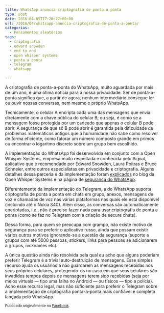 ```yaml
---
title: WhatsApp anuncia criptografia de ponta a ponta
type: post
date: 2016-04-05T17:20:27+00:00
url: /2016/04/whatsapp-anuncia-criptografia-de-ponta-a-ponta/
categorias:
  - Pensamentos aleatórios
tags:
  - criptografia
  - edward snowden
  - end to end
  - open whisper systems
  - ponta a ponta
  - telegram
  - whatsapp

---
```

A criptografia de ponta-a-ponta do WhatsApp, muito aguardada por mais de um ano, é uma ótima notícia para a nossa privacidade. Ser de ponta-a-ponta significa que, a partir de agora, nenhum intermediário consegue ler ou ouvir nossas conversas, nem mesmo o próprio WhatsApp.

Tecnicamente, o celular A encripta cada uma das mensagens que envia diretamente com a chave pública do celular B; ou seja, é como se a mensagem fosse protegida por um cadeado que apenas o celular B pode abrir. A segurança de que só B pode abrir é garantida pela dificuldade de problemas matemáticos antigos que a humanidade não sabe como resolver de forma eficiente, como fatorar um número composto grande em primos ou encontrar o logaritmo discreto sobre um grupo bem escolhido.

A implementação do WhatsApp foi desenvolvida em conjunto com a Open Whisper Systems, empresa muito respeitada e conhecida pelo Signal, aplicativo que é recomendado por Edward Snowden, Laura Poitras e Bruce Schneier, entre outros especialistas em privacidade e criptografia. Alguns detalhes dessa parceria e da implementação foram [explicados][1] no blog da Open Whisper Systems e na página de [segurança do WhatsApp][2].

Diferentemente da implementação do Telegram, a do WhatsApp suporta criptografia de ponta a ponta em chats em grupo, anexos, mensagens de voz e chamadas de voz nas várias plataformas nas quais ele está disponível (incluindo até o Nokia S40). Além disso, as conversas são automaticamente encriptadas, i.e., não é preciso fazer nada para usar criptografia de ponta a ponta (como se faz no Telegram com a criação de secure chats).

Dessa forma, para quem se preocupa com grampo, não existe motivo de segurança para se preferir o aplicativo russo, ainda que possam existir vários outros motivos ignorando-se a questão da segurança (suporte a grupos com até 5000 pessoas, stickers, links para pessoas se adicionarem a grupos, nicknames etc).

A única questão ainda não resolvida pela qual eu acho que alguns poderiam preferir Telegram é a trivial auto-destruição de mensagens. Esse simples recurso ajuda os usuários a não guardarem as mensagens recebidas nos seus próprios celulares, protegendo-os no caso em que seus celulares são invadidos tempos depois de mensagens terem sido recebidas (seja por meios virtuais — tipo uma falha no Android — ou físicos — tipo a polícia). Acho esse recurso legal, mas não suficiente para preferir o Telegram sobre a implementação de criptografia ponta-a-ponta mais confiável e completa lançada pelo WhatsApp.

<small>Publicado originalmente no <a href="https://www.facebook.com/timadeira/posts/10209199118593847">Facebook</a>.</small>

 [1]: https://whispersystems.org/blog/whatsapp-complete/
 [2]: https://www.whatsapp.com/security/
